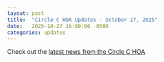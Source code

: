 ```yaml
---
layout: post
title:  "Circle C HOA Updates - October 27, 2025"
date:   2025-10-27 16:00:00 -0500
categories: updates
---
```


Check out the [latest news from the Circle C HOA](https://circlecranch.com/?mailpoet_router&endpoint=view_in_browser&action=view&data=WzY2MywiNTIyNzE0OTRmYjQwIiw1NjYyLCJjYTY3NTgiLDYwOCwwXQ)
